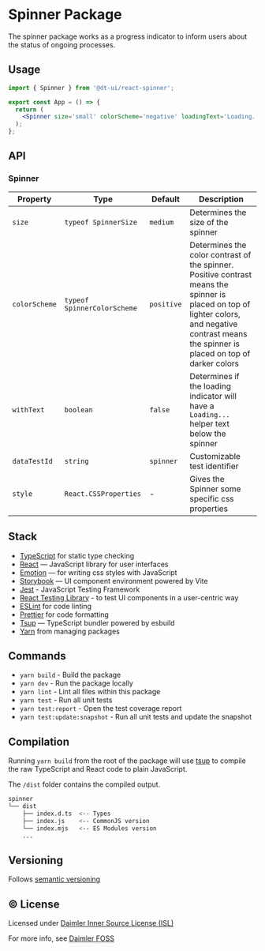 # Spinner Package

The spinner package works as a progress indicator to inform users about the status of ongoing processes.

## Usage

```jsx
import { Spinner } from '@dt-ui/react-spinner';

export const App = () => {
  return (
    <Spinner size='small' colorScheme='negative' loadingText='Loading...' />
  );
};
```

## API

### Spinner

| Property      | Type                        | Default    | Description                                                                                                                                                                                     |
| ------------- | --------------------------- | ---------- | ----------------------------------------------------------------------------------------------------------------------------------------------------------------------------------------------- |
| `size`        | `typeof SpinnerSize`        | `medium`   | Determines the size of the spinner                                                                                                                                                              |
| `colorScheme` | `typeof SpinnerColorScheme` | `positive` | Determines the color contrast of the spinner. Positive contrast means the spinner is placed on top of lighter colors, and negative contrast means the spinner is placed on top of darker colors |
| `withText`    | `boolean`                   | `false`    | Determines if the loading indicator will have a `Loading...` helper text below the spinner                                                                                                      |
| `dataTestId`  | `string`                    | `spinner`  | Customizable test identifier                                                                                                                                                                    |
| `style`       | `React.CSSProperties`       | -          | Gives the Spinner some specific css properties                                                                                                                                                  |

## Stack

- [TypeScript](https://www.typescriptlang.org/) for static type checking
- [React](https://reactjs.org/) — JavaScript library for user interfaces
- [Emotion](https://emotion.sh/docs/introduction) — for writing css styles with JavaScript
- [Storybook](https://storybook.js.org/) — UI component environment powered by Vite
- [Jest](https://jestjs.io/) - JavaScript Testing Framework
- [React Testing Library](https://testing-library.com/) - to test UI components in a user-centric way
- [ESLint](https://eslint.org/) for code linting
- [Prettier](https://prettier.io) for code formatting
- [Tsup](https://github.com/egoist/tsup) — TypeScript bundler powered by esbuild
- [Yarn](https://yarnpkg.com/) from managing packages

## Commands

- `yarn build` - Build the package
- `yarn dev` - Run the package locally
- `yarn lint` - Lint all files within this package
- `yarn test` - Run all unit tests
- `yarn test:report` - Open the test coverage report
- `yarn test:update:snapshot` - Run all unit tests and update the snapshot

## Compilation

Running `yarn build` from the root of the package will use [tsup](https://tsup.egoist.dev/) to compile the raw TypeScript and React code to plain JavaScript.

The `/dist` folder contains the compiled output.

```bash
spinner
└── dist
    ├── index.d.ts  <-- Types
    ├── index.js    <-- CommonJS version
    └── index.mjs   <-- ES Modules version
    ...
```

## Versioning

Follows [semantic versioning](https://semver.org/)

## &copy; License

Licensed under [Daimler Inner Source License (ISL)](LICENSE.md)

For more info, see [Daimler FOSS](https://git.t3.daimlertruck.com/tbf/daimler-inner-source-license)

